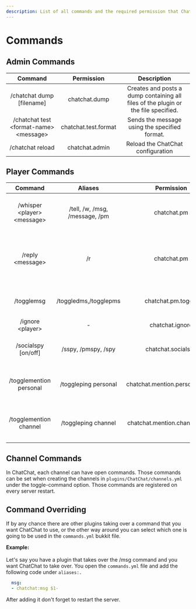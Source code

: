 ```yaml
---
description: List of all commands and the required permission that ChatChat has.
---
```


# Commands

## Admin Commands

|                  Command                 |      Permission      |                                     Description                                    |
| :--------------------------------------: | :------------------: | :--------------------------------------------------------------------------------: |
|        /chatchat dump \[filename]        |     chatchat.dump    | Creates and posts a dump containing all files of the plugin or the file specified. |
| /chatchat test \<format-name> \<message> | chatchat.test.format |                    Sends the message using the specified format.                   |
|             /chatchat reload             |    chatchat.admin    |                          Reload the ChatChat configuration                         |

## Player Commands

|            Command            |             Aliases            |            Permission           |                               Description                              |
| :---------------------------: | :----------------------------: | :-----------------------------: | :--------------------------------------------------------------------: |
| /whisper \<player> \<message> | /tell, /w, /msg, /message, /pm |           chatchat.pm           |                 Send a private message to another user.                |
|       /reply \<message>       |               /r               |           chatchat.pm           | Send a reply to the last user that you messaged or sent you a message. |
|           /togglemsg          |      /toggledms,/togglepms     |        chatchat.pm.toggle       |                Toggle your private messages on and off.                |
|       /ignore \<player>       |                -               |         chatchat.ignore         |                             Ignore a user.                             |
|      /socialspy \[on/off]     |       /sspy, /pmspy, /spy      |        chatchat.socialspy       |                   Turn your own social spy on or off.                  |
|    /togglemention personal    |      /toggleping personal      | chatchat.mention.personal.block |             Toggle if you receive personal mentions or not.            |
|     /togglemention channel    |       /toggleping channel      |  chatchat.mention.channel.block |             Toggle if you receive channel mentions or not.             |

## Channel Commands

In ChatChat, each channel can have open commands. Those commands can be set when creating the channels in `plugins/ChatChat/channels.yml` under the toggle-command option. Those commands are registered on every server restart.

## Command Overriding

If by any chance there are other plugins taking over a command that you want ChatChat to use, or the other way around you can select which one is going to be used in the `commands.yml` bukkit file.

**Example:**\
\
Let's say you have a plugin that takes over the /msg command and you want ChatChat to take over. You open the `commands.yml` file and add the following code under `aliases:.`

```yaml
  msg:
  - chatchat:msg $1-
```

After adding it don't forget to restart the server.
